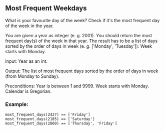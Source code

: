 ## Most Frequent Weekdays

What is your favourite day of the week? Check if it's the most frequent day of the week in the year.

You are given a year as integer (e. g. 2001). You should return the most frequent day(s) of the week in that year. The result has to be a list of days sorted by the order of days in week (e. g. ['Monday', 'Tuesday']). Week starts with Monday.

Input: Year as an int.

Output: The list of most frequent days sorted by the order of days in week (from Monday to Sunday).

Preconditions: Year is between 1 and 9999. Week starts with Monday. Calendar is Gregorian.

### Example:

````
most_frequent_days(2427) == ['Friday']
most_frequent_days(2185) == ['Saturday']
most_frequent_days(2860) == ['Thursday', 'Friday']
````
